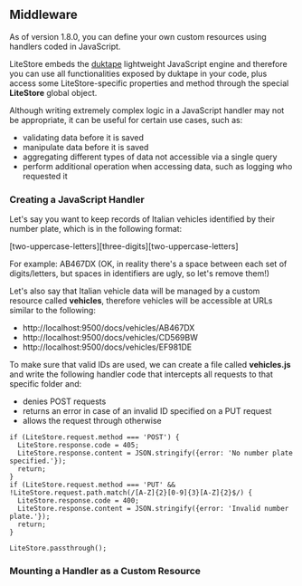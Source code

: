 ## Middleware

As of version 1.8.0, you can define your own custom resources using handlers coded in JavaScript.

LiteStore embeds the [duktape](https://duktape.org/) lightweight JavaScript engine and therefore you can use all functionalities exposed by duktape in your code, plus access some LiteStore-specific properties and method through the special **LiteStore** global object.

Although writing extremely complex logic in a JavaScript handler may not be appropriate, it can be useful for certain use cases, such as:
* validating data before it is saved
* manipulate data before it is saved
* aggregating different types of data not accessible via a single query
* perform additional operation when accessing data, such as logging who requested it

### Creating a JavaScript Handler

Let's say you want to keep records of Italian vehicles identified by their number plate, which is in the following format:

\[two-uppercase-letters\][three-digits\][two-uppercase-letters\]

For example: AB467DX (OK, in reality there's a space between each set of digits/letters, but spaces in identifiers are ugly, so let's remove them!)

Let's also say that Italian vehicle data will be managed by a custom resource called **vehicles**, therefore vehicles will be accessible at URLs similar to the following:

* http://localhost:9500/docs/vehicles/AB467DX
* http://localhost:9500/docs/vehicles/CD569BW
* http://localhost:9500/docs/vehicles/EF981DE

To make sure that valid IDs are used, we can create a file called **vehicles.js** and write the following handler code that intercepts all requests to that specific folder and:

* denies POST requests
* returns an error in case of an invalid ID specified on a PUT request
* allows the request through otherwise

```
if (LiteStore.request.method === 'POST') {
  LiteStore.response.code = 405;
  LiteStore.response.content = JSON.stringify({error: 'No number plate specified.'});
  return;
}
if (LiteStore.request.method === 'PUT' && !LiteStore.request.path.match(/[A-Z]{2}[0-9]{3}[A-Z]{2}$/) {
  LiteStore.response.code = 400;
  LiteStore.response.content = JSON.stringify({error: 'Invalid number plate.'});
  return;
}

LiteStore.passthrough();
```


### Mounting a Handler as a Custom Resource